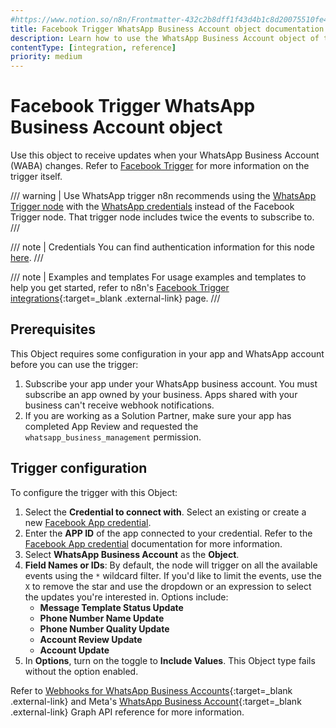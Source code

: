 ```yaml
---
#https://www.notion.so/n8n/Frontmatter-432c2b8dff1f43d4b1c8d20075510fe4
title: Facebook Trigger WhatsApp Business Account object documentation
description: Learn how to use the WhatsApp Business Account object of the Facebook Trigger node in n8n. Follow technical documentation to integrate the Facebook Trigger node's WhatsApp Business Account object into your workflows.
contentType: [integration, reference]
priority: medium
---
```


# Facebook Trigger WhatsApp Business Account object

Use this object to receive updates when your WhatsApp Business Account (WABA) changes. Refer to [Facebook Trigger](/integrations/builtin/trigger-nodes/n8n-nodes-base.facebooktrigger/index.md) for more information on the trigger itself.

/// warning | Use WhatsApp trigger
n8n recommends using the [WhatsApp Trigger node](/integrations/builtin/trigger-nodes/n8n-nodes-base.whatsapptrigger.md) with the [WhatsApp credentials](/integrations/builtin/credentials/whatsapp.md) instead of the Facebook Trigger node. That trigger node includes twice the events to subscribe to.
///

/// note | Credentials
You can find authentication information for this node [here](/integrations/builtin/credentials/facebookapp.md).
///

///  note  | Examples and templates
For usage examples and templates to help you get started, refer to n8n's [Facebook Trigger integrations](https://n8n.io/integrations/facebook-trigger/){:target=_blank .external-link} page.
///

## Prerequisites

This Object requires some configuration in your app and WhatsApp account before you can use the trigger:

1. Subscribe your app under your WhatsApp business account. You must subscribe an app owned by your business. Apps shared with your business can't receive webhook notifications.
1. If you are working as a Solution Partner, make sure your app has completed App Review and requested the `whatsapp_business_management` permission.

## Trigger configuration

To configure the trigger with this Object:

1. Select the **Credential to connect with**. Select an existing or create a new [Facebook App credential](/integrations/builtin/credentials/facebookapp.md).
1. Enter the **APP ID** of the app connected to your credential. Refer to the [Facebook App credential](/integrations/builtin/credentials/facebookapp.md) documentation for more information.
1. Select **WhatsApp Business Account** as the **Object**.
1. **Field Names or IDs**: By default, the node will trigger on all the available events using the `*` wildcard filter. If you'd like to limit the events, use the `X` to remove the star and use the dropdown or an expression to select the updates you're interested in. Options include:
    * **Message Template Status Update**
    * **Phone Number Name Update**
    * **Phone Number Quality Update**
    * **Account Review Update**
    * **Account Update**
1. In **Options**, turn on the toggle to **Include Values**. This Object type fails without the option enabled.

Refer to [Webhooks for WhatsApp Business Accounts](https://developers.facebook.com/docs/graph-api/webhooks/getting-started/webhooks-for-whatsapp){:target=_blank .external-link} and Meta's [WhatsApp Business Account](https://developers.facebook.com/docs/graph-api/webhooks/reference/whatsapp-business-account/){:target=_blank .external-link} Graph API reference for more information.

